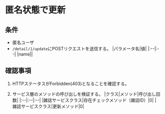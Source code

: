 # 匿名状態で更新

## 条件
- 匿名ユーザ
- `/detail/1/update`にPOSTリクエストを送信する。
|パラメータ名|値|
|:--|:--|
|name||

## 確認事項
1. HTTPステータスがForbidden(403)となることを確認する。

1. サービス層のメソッドの呼び出しを検証する。
|クラス|メソッド|呼び出し回数|
|:--|:--|:--|
|雑誌サービスクラス|存在チェックメソッド（雑誌ID）|0|
|雑誌サービスクラス|更新メソッド|0|
